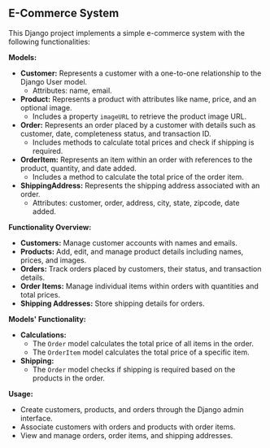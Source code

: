 ## E-Commerce System

This Django project implements a simple e-commerce system with the following functionalities:

**Models:**

* **Customer:** Represents a customer with a one-to-one relationship to the Django User model.  
  * Attributes: name, email.
* **Product:** Represents a product with attributes like name, price, and an optional image.
  * Includes a property `imageURL` to retrieve the product image URL.
* **Order:** Represents an order placed by a customer with details such as customer, date, completeness status, and transaction ID.  
  * Includes methods to calculate total prices and check if shipping is required.
* **OrderItem:** Represents an item within an order with references to the product, quantity, and date added.  
  * Includes a method to calculate the total price of the order item.
* **ShippingAddress:** Represents the shipping address associated with an order.
  * Attributes: customer, order, address, city, state, zipcode, date added.

**Functionality Overview:**

* **Customers:** Manage customer accounts with names and emails.
* **Products:** Add, edit, and manage product details including names, prices, and images.
* **Orders:** Track orders placed by customers, their status, and transaction details.
* **Order Items:**  Manage individual items within orders with quantities and total prices.
* **Shipping Addresses:** Store shipping details for orders.

**Models' Functionality:**

* **Calculations:**
  * The `Order` model calculates the total price of all items in the order.
  * The `OrderItem` model calculates the total price of a specific item.
* **Shipping:**
  * The `Order` model checks if shipping is required based on the products in the order.

**Usage:**

* Create customers, products, and orders through the Django admin interface.
* Associate customers with orders and products with order items.
* View and manage orders, order items, and shipping addresses.


